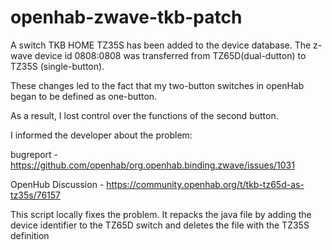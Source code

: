 # openhab-zwave-tkb-patch

A switch TKB HOME TZ35S has been added to the device database. The z-wave device id 0808:0808 was transferred from TZ65D(dual-dutton) to TZ35S (single-button).

These changes led to the fact that my two-button switches in openHab began to be defined as one-button.

As a result, I lost control over the functions of the second button.

I informed the developer about the problem:

bugreport - https://github.com/openhab/org.openhab.binding.zwave/issues/1031

OpenHub Discussion - https://community.openhab.org/t/tkb-tz65d-as-tz35s/76157

This script locally fixes the problem.
It repacks the java file by adding the device identifier to the TZ65D switch and deletes the file with the TZ35S definition 

